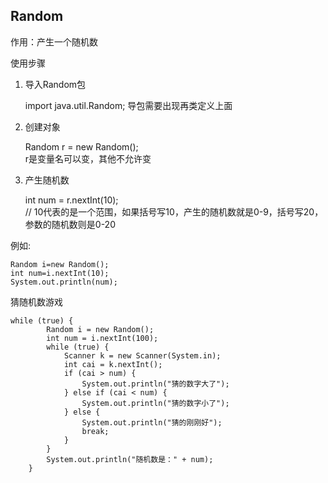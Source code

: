 ## Random

作用：产生一个随机数

使用步骤

1. 导入Random包

    import java.util.Random;
    导包需要出现再类定义上面

2. 创建对象
   
    Random r = new Random();  
    r是变量名可以变，其他不允许变

3. 产生随机数

    int num = r.nextInt(10);  
    // 10代表的是一个范围，如果括号写10，产生的随机数就是0-9，括号写20，参数的随机数则是0-20

例如:

    Random i=new Random();
    int num=i.nextInt(10);
    System.out.println(num);




猜随机数游戏

    while (true) {
            Random i = new Random();
            int num = i.nextInt(100);
            while (true) {
                Scanner k = new Scanner(System.in);
                int cai = k.nextInt();
                if (cai > num) {
                    System.out.println("猜的数字大了");
                } else if (cai < num) {
                    System.out.println("猜的数字小了");
                } else {
                    System.out.println("猜的刚刚好");
                    break;
                }
            }
            System.out.println("随机数是：" + num);
        }

